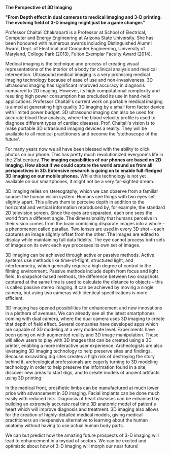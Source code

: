 
**The Perspective of 3D Imaging**

**&quot;From Depth effect in dual cameras to medical imaging and 3-D printing. The evolving field of 3-D imaging might just be a game changer.&quot;**

Professor Chaitali Chakrabarti is a Professor at School of Electrical, Computer and Energy Engineering at Arizona State University. She has been honoured with numerous awards including Distinguished Alumni Award, Dept. of Electrical and Computer Engineering, University of Maryland, College Park (2013), Fulton Exemplar Faculty Award (2014).

Medical imaging is the technique and process of creating visual representations of the interior of a body for clinical analysis and medical intervention. Ultrasound medical imaging is a very promising medical imaging technology because of ease of use and non-invasiveness. 3D ultrasound imaging has significant improved accuracy in diagnosis compared to 2D imaging. However, its high computational complexity and resulting high power consumption has precluded its use in hand-held applications. Professor Chaitali&#39;s current work on portable medical imaging is aimed at generating high quality 3D imaging by a small form factor device with limited power budget. 3D ultrasound imaging can also be used for accurate blood flow analysis, where the blood velocity profile is used to diagnose different types of cardiac diseases. Prof. Chaitali&#39;s vision is to make portable 3D ultrasound imaging devices a reality. They will be available to all medical practitioners and become the &#39;stethoscope of the future&#39;.

For many years now we all have been blessed with the ability to click photos on our phone. This has pretty much revolutionized everyone&#39;s life in the 21st century. **The imaging capabilities of our phones are based on 2D imaging. How about if we could capture the world around us from all perspectives in 3D. Extensive research is going on to enable full-fledged 3D imaging on our mobile phones.** While this technology is not yet available on our smartphones, it might not be a very far-sighted dream.

3D imaging relies on stereography, which we can observe from a familiar source: the human vision system. Humans see things with two eyes set slightly apart. This allows them to perceive depth in addition to the horizontal and vertical information reproduced by, for example, the standard 2D television screen. Since the eyes are separated, each one sees the world from a different angle. The dimensionality that humans perceive in their vision comes from the brain combining disparate images into a whole – a phenomenon called parallax. Two lenses are used in every 3D shot – each captures an image slightly offset from the other. The images are edited to display while maintaining full data fidelity. The eye cannot process both sets of images on its own: each eye processes its own set of images.

3D imaging can be achieved through active or passive methods. Active systems use methods like time-of-flight, structured light, and interferometry, which generally require a high degree of control in the filming environment. Passive methods include depth from focus and light field. In snapshot-based methods, the difference between two snapshots captured at the same time is used to calculate the distance to objects – this is called passive stereo imaging. It can be achieved by moving a single camera, but using two cameras with identical specifications is more efficient.

3D imaging has opened possibilities for enhancement and new innovations in a plethora of avenues. We can already see all the latest smartphones coming with dual camera, where the dual camera uses 3D imaging to create that depth of field effect. Several companies have developed apps which are capable of 3D modeling at a very moderate level. Experiments have been going on with augmented reality and 3D image manipulation. These will allow users to play with 3D images that can be created using a 3D printer, enabling a more interactive user experience. Archeologists are also leveraging 3D imaging technology to help preserve sites and findings. Because excavating dig sites creates a high risk of destroying the story behind it, archeological professionals are eagerly turning to 3D modeling technology in order to help preserve the information found in a site, discover new areas to start digs, and to create models of ancient artifacts using 3D printing.

In the medical front, prosthetic limbs can be manufactured at much lower price with advancement in 3D imaging. Facial implants can be done much easily with reduced risk. Diagnosis of heart diseases can be enhanced by building an extremely accurate real time 3D anatomic model of patient&#39;s heart which will improve diagnosis and treatment. 3D imaging also allows for the creation of highly-detailed medical models, giving medical practitioners an inexpensive alternative to learning about the human anatomy without having to use actual human body parts.

We can but predict how the amazing future prospects of 3-D imaging will lead to enhancement in a myriad of sectors. We can be excited and optimistic about how of 3-D imaging will morph our near future!




